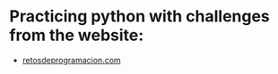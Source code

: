 # Practicing python with challenges from the website:
- [retosdeprogramacion.com](https://www.retosdeprogramacion.com)